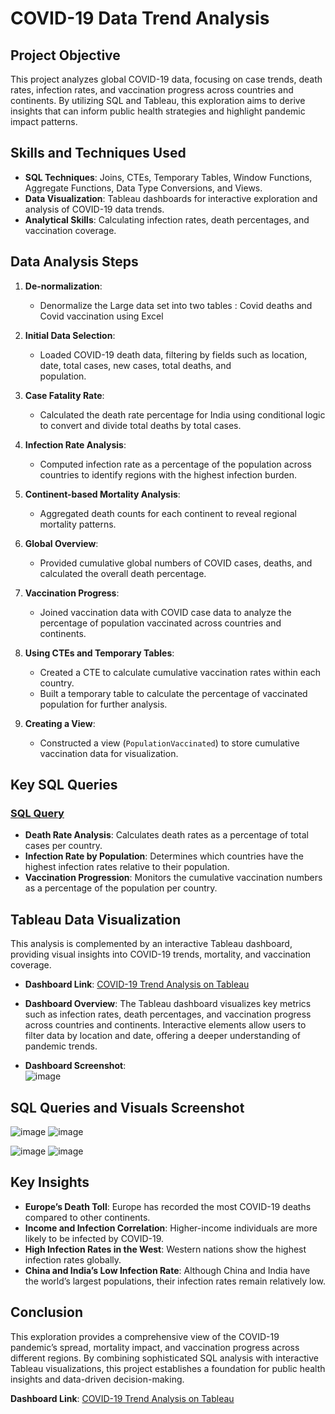 # COVID-19 Data Trend Analysis

## Project Objective
This project analyzes global COVID-19 data, focusing on case trends, death rates, infection rates, and vaccination progress across countries and continents. By utilizing SQL and Tableau, this exploration aims to derive insights that can inform public health strategies and highlight pandemic impact patterns.


## Skills and Techniques Used
- **SQL Techniques**: Joins, CTEs, Temporary Tables, Window Functions, Aggregate Functions, Data Type Conversions, and Views.
- **Data Visualization**: Tableau dashboards for interactive exploration and analysis of COVID-19 data trends.
- **Analytical Skills**: Calculating infection rates, death percentages, and vaccination coverage.


## Data Analysis Steps
1. **De-normalization**:
   - Denormalize the Large data set into two tables : Covid deaths and Covid vaccination using Excel

2. **Initial Data Selection**: 
   - Loaded COVID-19 death data, filtering by fields such as location, date, total cases, new cases, total deaths, and          
     population.

3. **Case Fatality Rate**:
   - Calculated the death rate percentage for India using conditional logic to convert and divide total deaths by total cases.

4. **Infection Rate Analysis**:
   - Computed infection rate as a percentage of the population across countries to identify regions with the highest infection 
     burden.

5. **Continent-based Mortality Analysis**:
   - Aggregated death counts for each continent to reveal regional mortality patterns.

6. **Global Overview**:
   - Provided cumulative global numbers of COVID cases, deaths, and calculated the overall death percentage.

7. **Vaccination Progress**:
   - Joined vaccination data with COVID case data to analyze the percentage of population vaccinated across countries and 
     continents.

8. **Using CTEs and Temporary Tables**:
   - Created a CTE to calculate cumulative vaccination rates within each country.
   - Built a temporary table to calculate the percentage of vaccinated population for further analysis.

9. **Creating a View**:
   - Constructed a view (`PopulationVaccinated`) to store cumulative vaccination data for visualization.


## Key SQL Queries

### [SQL Query](https://github.com/abhinavbhandar/PortfolioProject/blob/main/covid%20data%20exploration.sql)
- **Death Rate Analysis**: Calculates death rates as a percentage of total cases per country.
- **Infection Rate by Population**: Determines which countries have the highest infection rates relative to their population.
- **Vaccination Progression**: Monitors the cumulative vaccination numbers as a percentage of the population per country.


## Tableau Data Visualization
This analysis is complemented by an interactive Tableau dashboard, providing visual insights into COVID-19 trends, mortality, and vaccination coverage.

- **Dashboard Link**: [COVID-19 Trend Analysis on Tableau](https://public.tableau.com/app/profile/abhinav.bhandari/viz/Covid-19TrendAnalysis_17102244341810/Dashboard1?publish=yes)
- **Dashboard Overview**: The Tableau dashboard visualizes key metrics such as infection rates, death percentages, and vaccination progress across countries and continents. Interactive elements allow users to filter data by location and date, offering a deeper understanding of pandemic trends.
  
- **Dashboard Screenshot**:  
  ![image](https://github.com/user-attachments/assets/7dcbda9e-7891-47cf-b562-dff6a62cb2e6)


## SQL Queries and Visuals Screenshot

![image](https://github.com/user-attachments/assets/3c557a20-b0e3-42fa-9752-96527e913592)
![image](https://github.com/user-attachments/assets/cf07ad73-08c3-453b-83e1-51f432562169)

![image](https://github.com/user-attachments/assets/3894f4cd-b2df-4e24-a9a5-ad49755152ec)
![image](https://github.com/user-attachments/assets/1f6b821f-267f-4705-9f21-91caab803f95)


## Key Insights
- **Europe’s Death Toll**: Europe has recorded the most COVID-19 deaths compared to other continents.
- **Income and Infection Correlation**: Higher-income individuals are more likely to be infected by COVID-19.
- **High Infection Rates in the West**: Western nations show the highest infection rates globally.
- **China and India’s Low Infection Rate**: Although China and India have the world’s largest populations, their infection rates remain relatively low.


## Conclusion
This exploration provides a comprehensive view of the COVID-19 pandemic’s spread, mortality impact, and vaccination progress across different regions. By combining sophisticated SQL analysis with interactive Tableau visualizations, this project establishes a foundation for public health insights and data-driven decision-making.

**Dashboard Link**: [COVID-19 Trend Analysis on Tableau](https://public.tableau.com/app/profile/abhinav.bhandari/viz/Covid-19TrendAnalysis_17102244341810/Dashboard1?publish=yes)
